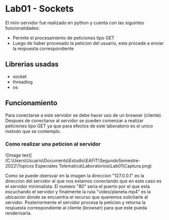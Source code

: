 # Lab01 - Sockets 

El mini-servidor fue realizado en python y cuenta con las siguintes funcionalidades:

- Permite el procesamiento de peticiones tipo GET 
- Luego de haber procesado la peticion del usuario, este procede a enviar la respuesta correspondiente 

## Librerias usadas 

- socket
- threading 
- os

## Funcionamiento

Para conectarse a este servidor se debe hacer uso de un browser (cliente). Despues de conectarse al servidor se pueden comenzar a realizar peticiones tipo GET ya que para efectos de este laboratorio es el unico metodo que se contemplo. 

### Como realizar una peticion al servidor

![Image text](C:\Users\Usuario\Documents\Estudio\EAFIT\SegundoSemestre-2022\Topicos Especiales Telematica\Laboratorios\Lab01\Captura.png)

Como se puede obersvar en la imagen la direccion "127.0.0.1" es la direccion del servidor al que nos estamos conectando que en este caso es el servidor minimalista. El numero "80" seria el puerto por el que esta escuchando el servidor y finalmente la ruta "video/planeta.mp4" es la ubicacion donde se encuentra el recurso que queremos solicitarle al servidor. Posteriormente el servidor procesa la peticion y retorna la respuesta correspondiente al cliente (browser) para que este pueda renderisarla. 

